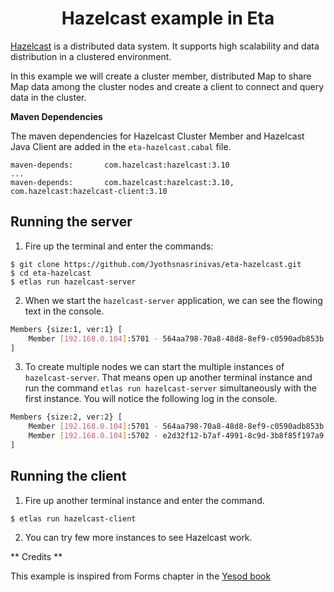 
<h1 align="center">Hazelcast example in Eta</h1>

[Hazelcast](https://hazelcast.org/) is a distributed data system. It supports high scalability and data distribution in a clustered environment.</h2>

In this example we will create a cluster member, distributed Map to share Map data among the cluster nodes and create a client to connect and query data in the cluster.

**Maven Dependencies**

The maven dependencies for Hazelcast Cluster Member and Hazelcast Java Client are added in the `eta-hazelcast.cabal` file.

```cabal
maven-depends:       com.hazelcast:hazelcast:3.10
...
maven-depends:       com.hazelcast:hazelcast:3.10, com.hazelcast:hazelcast-client:3.10

```

## Running the server

1) Fire up the terminal and enter the commands:

  ```
  $ git clone https://github.com/Jyothsnasrinivas/eta-hazelcast.git
  $ cd eta-hazelcast
  $ etlas run hazelcast-server
  ```

2) When we start the `hazelcast-server` application, we can see the flowing text in the console.

```bash
Members {size:1, ver:1} [
	Member [192.168.0.104]:5701 - 564aa798-70a8-48d8-8ef9-c0590adb853b this
]
```

3) To create multiple nodes we can start the multiple instances of `hazelcast-server`. That means open up another terminal instance and run the command `etlas run hazelcast-server` simultaneously with the first instance. You will notice the following log in the console.

```bash
Members {size:2, ver:2} [
	Member [192.168.0.104]:5701 - 564aa798-70a8-48d8-8ef9-c0590adb853b this
	Member [192.168.0.104]:5702 - e2d32f12-b7af-4991-8c9d-3b8f85f197a9
]
```

## Running the client

1) Fire up another terminal instance and enter the command.

```
$ etlas run hazelcast-client
```

2) You can try few more instances to see Hazelcast work.


** Credits **

This example is inspired from Forms chapter in the [Yesod book](https://www.yesodweb.com/book/forms)
